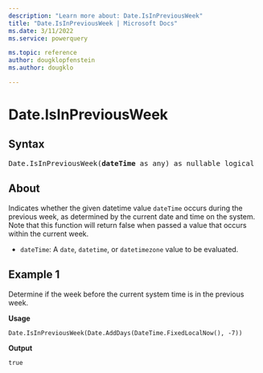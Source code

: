 ```yaml
---
description: "Learn more about: Date.IsInPreviousWeek"
title: "Date.IsInPreviousWeek | Microsoft Docs"
ms.date: 3/11/2022
ms.service: powerquery

ms.topic: reference
author: dougklopfenstein
ms.author: dougklo

---
```

# Date.IsInPreviousWeek

## Syntax

<pre>
Date.IsInPreviousWeek(<b>dateTime</b> as any) as nullable logical
</pre>

## About

Indicates whether the given datetime value `dateTime` occurs during the previous week, as determined by the current date and time on the system. Note that this function will return false when passed a value that occurs within the current week.

* `dateTime`: A `date`, `datetime`, or `datetimezone` value to be evaluated.

## Example 1

Determine if the week before the current system time is in the previous week.

**Usage**

```powerquery-m
Date.IsInPreviousWeek(Date.AddDays(DateTime.FixedLocalNow(), -7))
```

**Output**

`true`
